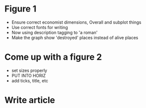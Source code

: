 # Figure 1
- Ensure correct economist dimensions, Overall and subplot things
- Use correct fonts for writing
- Now using description tagging to 'a roman'
- Make the graph show 'destroyed' places instead of alive places

# Come up with a figure 2
- set sizes properly
- PUT INTO HORIZ
- add ticks, title, etc


# Write article
